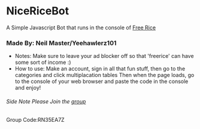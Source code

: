 # NiceRiceBot
A Simple Javascript Bot that runs in the console of [Free Rice](https://beta.freerice.com/game)
### Made By: Neil Master/Yeehawlerz101
* Notes: Make sure to leave your ad blocker off so that 'freerice' can have some sort of income :)
 * How to use: Make an account, sign in all that fun stuff, then go to the categories and click multiplacation tables
Then when the page loads, go to the console of your web browser and paste the code in the console and enjoy!
###### Side Note Please Join the [group](https://beta.freerice.com/group/8d90c5a7-1e76-46d8-8fe9-c9d2b616b408)
Group Code:RN35EA7Z
